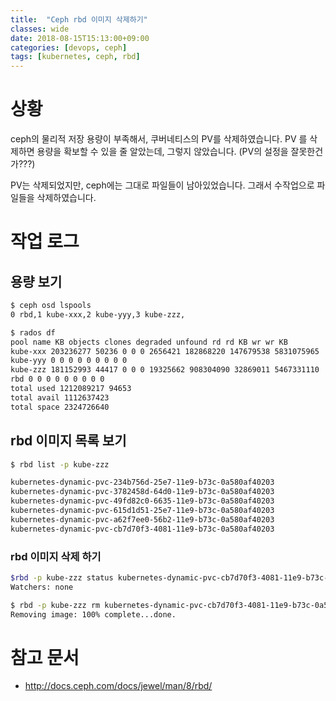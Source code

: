 ```yaml
---
title:  "Ceph rbd 이미지 삭제하기"
classes: wide
date: 2018-08-15T15:13:00+09:00
categories: [devops, ceph]
tags: [kubernetes, ceph, rbd]
---
```


# 상황
ceph의 물리적 저장 용량이 부족해서, 쿠버네티스의 PV를 삭제하였습니다.
PV 를 삭제하면 용량을 확보할 수 있을 줄 알았는데, 그렇지 않았습니다.
(PV의 설정을 잘못한건가???)

PV는 삭제되었지만, ceph에는 그대로 파일들이 남아있었습니다.
그래서 수작업으로 파일들을 삭제하였습니다.

# 작업 로그
## 용량 보기
```bash
$ ceph osd lspools
0 rbd,1 kube-xxx,2 kube-yyy,3 kube-zzz,

$ rados df
pool name KB objects clones degraded unfound rd rd KB wr wr KB
kube-xxx 203236277 50236 0 0 0 2656421 182868220 147679538 5831075965
kube-yyy 0 0 0 0 0 0 0 0 0
kube-zzz 181152993 44417 0 0 0 19325662 908304090 32869011 5467331110
rbd 0 0 0 0 0 0 0 0 0
total used 1212089217 94653
total avail 1112637423
total space 2324726640
```
## rbd 이미지 목록 보기
```bash
$ rbd list -p kube-zzz

kubernetes-dynamic-pvc-234b756d-25e7-11e9-b73c-0a580af40203
kubernetes-dynamic-pvc-3782458d-64d0-11e9-b73c-0a580af40203
kubernetes-dynamic-pvc-49fd82c0-6635-11e9-b73c-0a580af40203
kubernetes-dynamic-pvc-615d1d51-25e7-11e9-b73c-0a580af40203
kubernetes-dynamic-pvc-a62f7ee0-56b2-11e9-b73c-0a580af40203
kubernetes-dynamic-pvc-cb7d70f3-4081-11e9-b73c-0a580af40203
```

### rbd 이미지 삭제 하기
```bash
$rbd -p kube-zzz status kubernetes-dynamic-pvc-cb7d70f3-4081-11e9-b73c-0a580af40203
Watchers: none

$ rbd -p kube-zzz rm kubernetes-dynamic-pvc-cb7d70f3-4081-11e9-b73c-0a580af40203
Removing image: 100% complete...done.

```


# 참고 문서
 - <http://docs.ceph.com/docs/jewel/man/8/rbd/>
